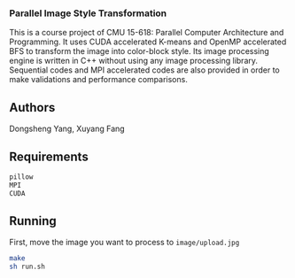 ### Parallel Image Style Transformation
This is a course project of CMU 15-618: Parallel Computer Architecture and Programming. 
It uses CUDA accelerated K-means and OpenMP accelerated BFS to transform the image into color-block style. 
Its image processing engine is written in C++ without using any image processing library.
Sequential codes and MPI accelerated codes are also provided in order to make validations and performance comparisons.

## Authors
Dongsheng Yang, Xuyang Fang

## Requirements
```sh
pillow
MPI
CUDA
```

## Running
First, move the image you want to process to ``image/upload.jpg``
```sh
make
sh run.sh
```

